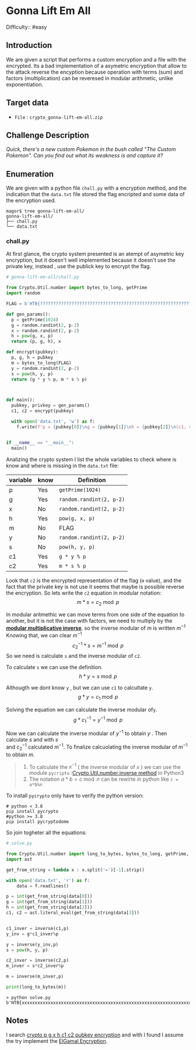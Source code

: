 # Gonna Lift Em All

Difficulty:: #easy

## Introduction
We are given a script that performs a custom encryption and a file with the encrypted. Its a bad implementation of a asymetric encryption that allow to the attack reverse the encyption because operation with terms (sum) and factors (multiplication) can be reveresed in modular arithmetic, unlike exponentiation.

## Target data
- `File` :  `crypto_gonna-lift-em-all.zip`

## Challenge Description

*Quick, there's a new custom Pokemon in the bush called "The Custom Pokemon". Can you find out what its weakness is and capture it?*

## Enumeration

We are given with a python file  `chall.py` with a encryption method, and the indication that the `data.txt` file stored the flag encripted and some data of the encryption used. 

```shell
magor$ tree gonna-lift-em-all/
gonna-lift-em-all/
├── chall.py
└── data.txt
```

### chall.py

At first glance, the crypto system presented is an atempt of asymetric key encryption, but it doesn't well implemented because it doesn't use the private key, instead , use the publick key to encrypt the flag.
```python
# gonna-lift-em-all/chall.py

from Crypto.Util.number import bytes_to_long, getPrime
import random

FLAG = b'HTB{??????????????????????????????????????????????????????????????????????}'

def gen_params():
  p = getPrime(1024)
  g = random.randint(2, p-2)
  x = random.randint(2, p-2)
  h = pow(g, x, p)
  return (p, g, h), x

def encrypt(pubkey):
  p, g, h = pubkey
  m = bytes_to_long(FLAG)
  y = random.randint(2, p-2)
  s = pow(h, y, p)
  return (g * y % p, m * s % p)



def main():
  pubkey, privkey = gen_params()
  c1, c2 = encrypt(pubkey)

  with open('data.txt', 'w') as f:
    f.write(f'p = {pubkey[0]}\ng = {pubkey[1]}\nh = {pubkey[2]}\n(c1, c2) = ({c1}, {c2})\n')


if __name__ == "__main__":
  main()
```

Analizing the crypto system I list the whole variables to check where is know and where is missing in the `data.txt` file:

| variable | know | Definition               |
| -------- | ---- | ------------------------ |
| p        | Yes  | `getPrime(1024)`         |
| g        | Yes  | `random.randint(2, p-2)` |
| x        | No   | `random.randint(2, p-2)` |
| h        | Yes  | `pow(g, x, p)`           |
| m        | No   | FLAG                     |
| y        | No   | `random.randint(2, p-2)` |
| s        | No   | `pow(h, y, p)`           |
| c1       | Yes  | `g * y % p`              |
| c2       | Yes  | `m * s % p`              |

Look that `c2` is the encrypted representation of the flag  (`m` value), and the fact that the private key is not use it seems that maybe is possible reverse the encryption. So lets write the `c2` equation in modular notation: $$m*s = c_2 \bmod p$$

In modular aritmethic we can move terms from one side of the equation to another, but it is not the case with factors, we need to multiply by the  [**modular multiplicative inverse**](https://en.wikipedia.org/wiki/Modular_multiplicative_inverse). so the inverse modular of $m$ is written  $m^{-1}$  Knowing that, we can clear  $m^{-1}$  $$c_2^{-1}*s = m^{-1}\bmod p$$
So we need is calculate `s` and the inverse modular of `c2`. 

To calculate `s` we can use the definition. $$h*y = s\bmod p$$

Althougth we dont know `y` , but we can use `c1` to calcultate `y`. $$g*y = c_1 \bmod p$$

Solving the equation we can calculate the inverse modular of`y`. $$g*c_1^{-1} = y^{-1} \bmod p$$

Now we can calculate the inverse modular of $y^{-1}$  to obtain $y$ . Then calculate $s$ and with $s$   
and $c_2^{-1}$  calculated $m^{-1}$. To finalize calcuolating the inverse modular of $m^{-1}$ to obtain $m$.

> 1. To calculate the $x^{-1}$ ( the inverse modular of $x$ ) we can use the module `pycripto` :[Crypto.Util.number.inverse method]() in Python3
> 2. The notation $a*b = c \bmod n$ can be rewirte in python like `c = a*b%n`

To install `pycrypto` only have to verify the python version:

```shell
# python < 3.8 
pip install pycrypto
#python >= 3.8
pip install pycryptodome
```

So join togheter all the equations:

```python
# solve.py

from Crypto.Util.number import long_to_bytes, bytes_to_long, getPrime, inverse
import ast

get_from_string = lambda x : x.split('=')[-1].strip()

with open('data.txt', 'r') as f:
    data = f.readlines()

p = int(get_from_string(data[0]))
g = int(get_from_string(data[1]))
h = int(get_from_string(data[2]))
c1, c2 = ast.literal_eval(get_from_string(data[3]))


c1_inver = inverse(c1,p)
y_inv = g*c1_inver%p

y = inverse(y_inv,p)
s = pow(h, y, p)

c2_inver = inverse(c2,p)
m_inver = s*c2_inver%p

m = inverse(m_inver,p)

print(long_to_bytes(m))
```

```shell
> python solve.py
b'HTB{xxxxxxxxxxxxxxxxxxxxxxxxxxxxxxxxxxxxxxxxxxxxxxxxxxxxxxxxxxxxxxxxxxxxxx}'
```


## Notes
I search [crypto p g x h c1 c2 pubkey encryption](https://www.google.com/search?client=firefox-b-d&q=crypto+p+g+x+h+c1+c2+pubkey+encryption) and with I found I assume the try implement the [ElGamal Encryption](https://www.tutorialspoint.com/cryptography/public_key_encryption.htm).


